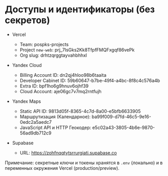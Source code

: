 # Доступы и идентификаторы (без секретов)

- Vercel
  - Team: pospks-projects
  - Project `new-web`: prj_7IsGks2Kk8TfpfFMQFxgqf86vePk
  - Org slug: drhtzqrggtayvahbhhxl

- Yandex Cloud
  - Billing Account ID: dn2qj4hloo98b6taaita
  - Developer Cabinet ID: 59b60647-b7be-49f4-a4bc-8f8c4c576a4b
  - Extra ID: bpf1ho6g9hnuv6ojhf39
  - Cloud Account: aje06gc7v7mq2rntfujh

- Yandex Maps
  - Static API ID: 9813d05f-8365-4c7d-8a00-e5bfb6633905
  - Маршрутизация (Календарное): ba99f009-d7fd-46c5-9e16-0edc2a5aedc7
  - JavaScript API и HTTP Геокодер: e5c02a43-3805-4b6e-9870-56ad9db712c9

- Supabase
  - URL: https://zohfnqqtytsrrurgiati.supabase.co

Примечание: секретные ключи и токены хранятся в `.env` (локально) и в переменных окружения Vercel (production/preview).